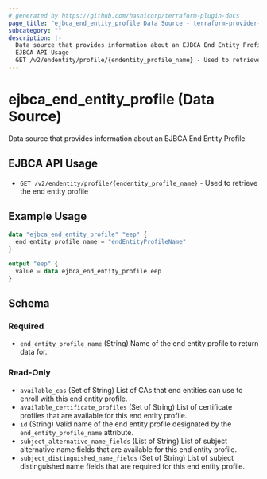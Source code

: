 ```yaml
---
# generated by https://github.com/hashicorp/terraform-plugin-docs
page_title: "ejbca_end_entity_profile Data Source - terraform-provider-ejbca"
subcategory: ""
description: |-
  Data source that provides information about an EJBCA End Entity Profile
  EJBCA API Usage
  GET /v2/endentity/profile/{endentity_profile_name} - Used to retrieve the end entity profile
---
```


# ejbca_end_entity_profile (Data Source)

Data source that provides information about an EJBCA End Entity Profile

## EJBCA API Usage
* `GET /v2/endentity/profile/{endentity_profile_name}` - Used to retrieve the end entity profile

## Example Usage

```terraform
data "ejbca_end_entity_profile" "eep" {
  end_entity_profile_name = "endEntityProfileName"
}

output "eep" {
  value = data.ejbca_end_entity_profile.eep
}
```

<!-- schema generated by tfplugindocs -->
## Schema

### Required

- `end_entity_profile_name` (String) Name of the end entity profile to return data for.

### Read-Only

- `available_cas` (Set of String) List of CAs that end entities can use to enroll with this end entity profile.
- `available_certificate_profiles` (Set of String) List of certificate profiles that are available for this end entity profile.
- `id` (String) Valid name of the end entity profile designated by the `end_entity_profile_name` attribute.
- `subject_alternative_name_fields` (List of String) List of subject alternative name fields that are available for this end entity profile.
- `subject_distinguished_name_fields` (Set of String) List of subject distinguished name fields that are required for this end entity profile.


